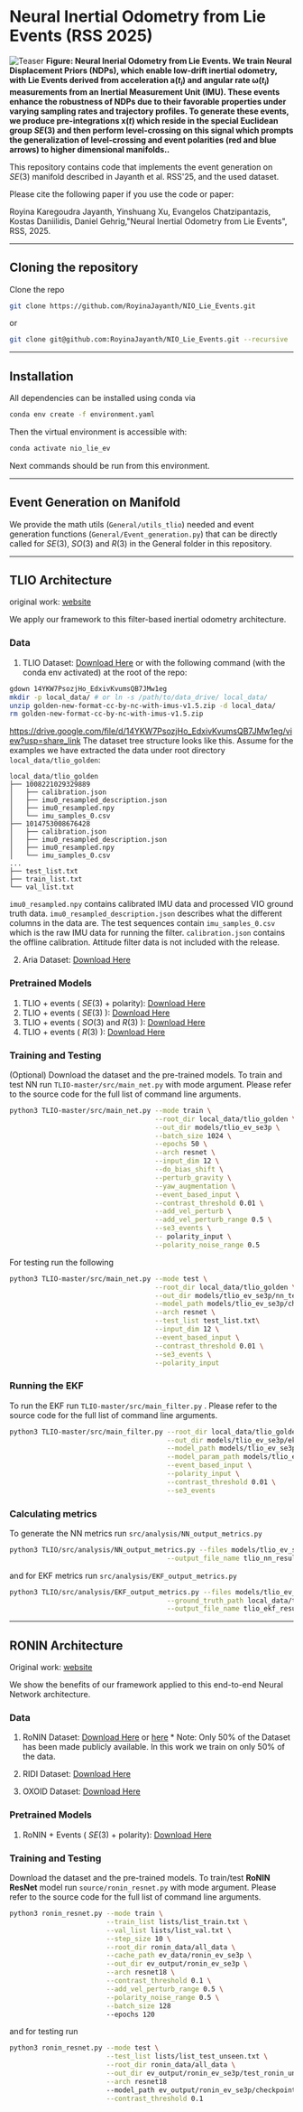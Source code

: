 # Neural Inertial Odometry from Lie Events (RSS 2025)

![Teaser](images/Picture_overview.png)
**Figure: Neural Inerial Odometry from Lie Events. We train Neural Displacement Priors (NDPs), which enable low-drift inertial odometry, with Lie Events derived from acceleration $\boldsymbol{a}(t_i)$ and angular rate $\boldsymbol{\omega}(t_i)$ measurements from an Inertial Measurement Unit (IMU). These events enhance the robustness of NDPs due to their favorable properties under varying sampling rates and trajectory profiles. To generate these events, we produce pre-integrations $\mathbf{x}(t)$ which reside in the special Euclidean group $SE(3)$ and then perform level-crossing on this signal which prompts the generalization of level-crossing and event polarities (red and blue arrows) to higher dimensional manifolds..**



This repository contains code that implements the event generation on $SE(3)$ manifold described in Jayanth et al. RSS'25, and the used dataset.
<!-- **Paper**: [ICLR 2025](https://openreview.net/forum?id=C8jXEugWkq), [arXiv](https://arxiv.org/abs/2408.06321)  -->

Please cite the following paper if you use the code or paper:  

Royina Karegoudra Jayanth, Yinshuang Xu, Evangelos Chatzipantazis, Kostas Daniilidis, Daniel Gehrig,"Neural Inertial Odometry from Lie Events", RSS, 2025.

<!-- ```bibtex
@InProceedings{Jayanth25iclr,
   title      = {Eq{NIO}: Subequivariant Neural Inertial Odometry},
   author     = {Royina Karegoudra Jayanth and Yinshuang Xu and Daniel Gehrig and Ziyun Wang and Evangelos Chatzipantazis and Kostas Daniilidis},
   booktitle  = {The Thirteenth International Conference on Learning Representations},
   year       = {2025},
   url        = {https://openreview.net/forum?id=C8jXEugWkq}
}
``` -->

---
## Cloning the repository
Clone the repo
```bash
git clone https://github.com/RoyinaJayanth/NIO_Lie_Events.git
```

or 

```bash
git clone git@github.com:RoyinaJayanth/NIO_Lie_Events.git --recursive
```

---
## Installation
All dependencies can be installed using conda via
```bash
conda env create -f environment.yaml
```
Then the virtual environment is accessible with:
```bash
conda activate nio_lie_ev
```

Next commands should be run from this environment.

---

## Event Generation on Manifold

We provide the math utils (`General/utils_tlio`) needed and event generation functions (`General/Event_generation.py`) that can be directly called for $SE(3)$, $SO(3)$ and $R(3)$ in the General folder in this repository.

---

## TLIO Architecture

original work: [website](https://cathias.github.io/TLIO/)

We apply our framework to this filter-based inertial odometry architecture.

### Data
1. TLIO Dataset: [Download Here](https://drive.google.com/file/d/10Bc6R-s0ZLy9OEK_1mfpmtDg3jIu8X6g/view?usp=share_link) or with the following command (with the conda env activated) at the root of the repo:
```bash
gdown 14YKW7PsozjHo_EdxivKvumsQB7JMw1eg
mkdir -p local_data/ # or ln -s /path/to/data_drive/ local_data/
unzip golden-new-format-cc-by-nc-with-imus-v1.5.zip -d local_data/
rm golden-new-format-cc-by-nc-with-imus-v1.5.zip
```
https://drive.google.com/file/d/14YKW7PsozjHo_EdxivKvumsQB7JMw1eg/view?usp=share_link
The dataset tree structure looks like this.
Assume for the examples we have extracted the data under root directory `local_data/tlio_golden`:
```
local_data/tlio_golden
├── 1008221029329889
│   ├── calibration.json
│   ├── imu0_resampled_description.json
│   ├── imu0_resampled.npy
│   └── imu_samples_0.csv
├── 1014753008676428
│   ├── calibration.json
│   ├── imu0_resampled_description.json
│   ├── imu0_resampled.npy
│   └── imu_samples_0.csv
...
├── test_list.txt
├── train_list.txt
└── val_list.txt
```

`imu0_resampled.npy` contains calibrated IMU data and processed VIO ground truth data.
`imu0_resampled_description.json` describes what the different columns in the data are.
The test sequences contain `imu_samples_0.csv` which is the raw IMU data for running the filter. 
`calibration.json` contains the offline calibration. 
Attitude filter data is not included with the release.


2. Aria Dataset: [Download Here](https://www.projectaria.com/datasets/aea/)

### Pretrained Models
1. TLIO + events ( $SE(3)$ + polarity): [Download Here]()
2. TLIO + events ( $SE(3)$ ): [Download Here]()
3. TLIO + events ( $SO(3)$ and $R(3)$ ): [Download Here]()
4. TLIO + events ( $R(3)$ ): [Download Here]()


### Training and Testing 

(Optional) Download the dataset and the pre-trained models. 
To train and test NN run ```TLIO-master/src/main_net.py``` with mode argument. Please refer to the source code for the full list of command line arguments. 

```bash
python3 TLIO-master/src/main_net.py --mode train \
                                    --root_dir local_data/tlio_golden \
                                    --out_dir models/tlio_ev_se3p \
                                    --batch_size 1024 \
                                    --epochs 50 \
                                    --arch resnet \
                                    --input_dim 12 \
                                    --do_bias_shift \
                                    --perturb_gravity \
                                    --yaw_augmentation \
                                    --event_based_input \
                                    --contrast_threshold 0.01 \
                                    --add_vel_perturb \
                                    --add_vel_perturb_range 0.5 \
                                    --se3_events \
                                    -- polarity_input \
                                    --polarity_noise_range 0.5 
```
For testing run the following
```bash
python3 TLIO-master/src/main_net.py --mode test \
                                    --root_dir local_data/tlio_golden \
                                    --out_dir models/tlio_ev_se3p/nn_test \
                                    --model_path models/tlio_ev_se3p/checkpoint_best.pt\
                                    --arch resnet \
                                    --test_list test_list.txt\
                                    --input_dim 12 \
                                    --event_based_input \
                                    --contrast_threshold 0.01 \
                                    --se3_events \
                                    --polarity_input

```
### Running the EKF
To run the EKF run ```TLIO-master/src/main_filter.py``` . Please refer to the source code for the full list of command line arguments. 
    
```bash
python3 TLIO-master/src/main_filter.py --root_dir local_data/tlio_golden \
                                       --out_dir models/tlio_ev_se3p/ekf_test \
                                       --model_path models/tlio_ev_se3p/checkpoint_best.pt \
                                       --model_param_path models/tlio_ev_se3p/parameters.json \
                                       --event_based_input \
                                       --polarity_input \
                                       --contrast_threshold 0.01 \
                                       --se3_events
```
### Calculating metrics
To generate the NN metrics run ```src/analysis/NN_output_metrics.py``` 

```bash
python3 TLIO/src/analysis/NN_output_metrics.py --files models/tlio_ev_se3p/nn_test\
                                       --output_file_name tlio_nn_results 
```
and for EKF metrics run ```src/analysis/EKF_output_metrics.py```

```bash
python3 TLIO/src/analysis/EKF_output_metrics.py --files models/tlio_ev_se3p/ekf_output \
                                       --ground_truth_path local_data/tlio_golden \
                                       --output_file_name tlio_ekf_results 
```
---

## RONIN Architecture

Original work: [website](http://ronin.cs.sfu.ca/)

We show the benefits of our framework applied to this end-to-end Neural Network architecture.

### Data
1. RoNIN Dataset: [Download Here](https://ronin.cs.sfu.ca/) or [here](https://www.frdr-dfdr.ca/repo/dataset/816d1e8c-1fc3-47ff-b8ea-a36ff51d682a)
\* Note: Only 50\% of the Dataset has been made publicly available. In this work we train on only 50\% of the data.

2. RIDI Dataset: [Download Here](https://www.dropbox.com/s/9zzaj3h3u4bta23/ridi_data_publish_v2.zip?dl=0)

3. OXOID Dataset: [Download Here](http://deepio.cs.ox.ac.uk/)

### Pretrained Models
1. RoNIN + Events ( $SE(3)$ + polarity): [Download Here]()

### Training and Testing

Download the dataset and the pre-trained models. 
To train/test **RoNIN ResNet** model run ```source/ronin_resnet.py``` with mode argument. Please refer to the source code for the full list of command line arguments. 

```bash
python3 ronin_resnet.py --mode train \
                        --train_list lists/list_train.txt \
                        --val_list lists/list_val.txt \
                        --step_size 10 \
                        --root_dir ronin_data/all_data \
                        --cache_path ev_data/ronin_ev_se3p \
                        --out_dir ev_output/ronin_ev_se3p \
                        --arch resnet18 \
                        --contrast_threshold 0.1 \
                        --add_vel_perturb_range 0.5 \
                        --polarity_noise_range 0.5 \
                        --batch_size 128
                        --epochs 120
```
and for testing run

```bash
python3 ronin_resnet.py --mode test \
                        --test_list lists/list_test_unseen.txt \
                        --root_dir ronin_data/all_data \
                        --out_dir ev_output/ronin_ev_se3p/test_ronin_unseen \
                        --arch resnet18
                        --model_path ev_output/ronin_ev_se3p/checkpoints/checkpoint_last.pt \
                        --contrast_threshold 0.1
```